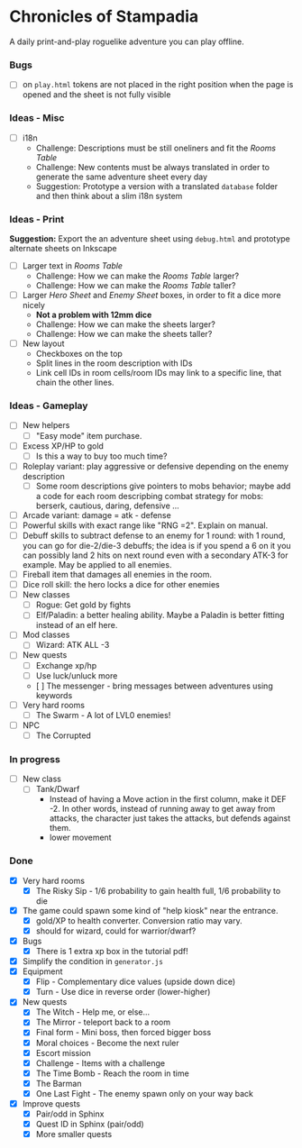 # Chronicles of Stampadia

A daily print-and-play roguelike adventure you can play offline.

### Bugs

- [ ] on `play.html` tokens are not placed in the right position when the page is opened and the sheet is not fully visible

### Ideas - Misc

- [ ] i18n
  - Challenge: Descriptions must be still oneliners and fit the _Rooms Table_
  - Challenge: New contents must be always translated in order to generate the same adventure sheet every day
  - Suggestion: Prototype a version with a translated `database` folder and then think about a slim i18n system

### Ideas - Print

**Suggestion:** Export the an adventure sheet using `debug.html` and prototype alternate sheets on Inkscape

- [ ] Larger text in _Rooms Table_
  - Challenge: How we can make the _Rooms Table_ larger?
  - Challenge: How we can make the _Rooms Table_ taller?  
- [ ] Larger _Hero Sheet_ and _Enemy Sheet_ boxes, in order to fit a dice more nicely
  - **Not a problem with 12mm dice**
  - Challenge: How we can make the sheets larger?
  - Challenge: How we can make the sheets taller?
- [ ] New layout
  - Checkboxes on the top
  - Split lines in the room description with IDs
  - Link cell IDs in room cells/room IDs may link to a specific line, that chain the other lines.

### Ideas - Gameplay

- [ ] New helpers
  - [ ] "Easy mode" item purchase.
- [ ] Excess XP/HP to gold
  - [ ] Is this a way to buy too much time?
- [ ] Roleplay variant: play aggressive or defensive depending on the enemy description
  - [ ] Some room descriptions give pointers to mobs behavior; maybe add a code for each room descripbing combat strategy for mobs: berserk, 
  cautious, daring, defensive ...
- [ ] Arcade variant: damage = atk - defense
- [ ] Powerful skills with exact range like "RNG =2". Explain on manual.
- [ ] Debuff skills to subtract defense to an enemy for 1 round: with 1 round, you can go for die-2/die-3 debuffs; the idea is if you spend a 6 on it you can possibly land 2 hits on next round even with a secondary ATK-3 for example. May be applied to all enemies.
- [ ] Fireball item that damages all enemies in the room.
- [ ] Dice roll skill: the hero locks a dice for other enemies
- [ ] New classes
  - [ ] Rogue: Get gold by fights
  - [ ] Elf/Paladin: a better healing ability. Maybe a Paladin is better fitting instead of an elf here.
- [ ] Mod classes
  - [ ] Wizard: ATK ALL -3
- [ ] New quests
  - [ ] Exchange xp/hp
  - [ ] Use luck/unluck more
  - [ ] The messenger - bring messages between adventures using keywords
- [ ] Very hard rooms
  - [ ] The Swarm - A lot of LVL0 enemies!
- [ ] NPC
  - [ ] The Corrupted

### In progress

- [ ] New class
  - [ ] Tank/Dwarf
    - Instead of having a Move action in the first column, make it DEF -2. In other words, instead of running away to get away from attacks, the character just takes the attacks, but defends against them.
    - lower movement

### Done

- [x] Very hard rooms
  - [x] The Risky Sip - 1/6 probability to gain health full, 1/6 probability to die
- [x] The game could spawn some kind of "help kiosk" near the entrance.
  - [x] gold/XP to health converter. Conversion ratio may vary.
  - [x] should for wizard, could for warrior/dwarf?
- [x] Bugs
  - [x] There is 1 extra xp box in the tutorial pdf!
- [x] Simplify the condition in `generator.js`
- [x] Equipment
  - [x] Flip - Complementary dice values (upside down dice)
  - [x] Turn - Use dice in reverse order (lower-higher)
- [x] New quests
  - [x] The Witch - Help me, or else...
  - [x] The Mirror - teleport back to a room
  - [x] Final form - Mini boss, then forced bigger boss
  - [x] Moral choices - Become the next ruler
  - [x] Escort mission
  - [x] Challenge - Items with a challenge
  - [x] The Time Bomb - Reach the room in time
  - [x] The Barman
  - [x] One Last Fight - The enemy spawn only on your way back  
- [x] Improve quests
  - [x] Pair/odd in Sphinx
  - [x] Quest ID in Sphinx (pair/odd)
  - [x] More smaller quests

